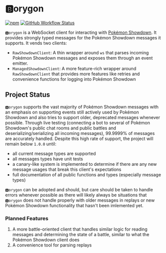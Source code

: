 # 🅱️orygon
[![npm](https://img.shields.io/npm/v/borygon?logo=npm&logoColor=white&style=flat-square)](https://www.npmjs.com/package/borygon)
[![GitHub Workflow Status](https://img.shields.io/github/actions/workflow/status/MrSableye/borygon/main.yml?logo=github&logoColor=white&style=flat-square)](https://github.com/MrSableye/borygon/actions/workflows/main.yml)

`🅱️orygon` is a WebSocket client for interacting with [Pokémon Showdown](https://github.com/smogon/pokemon-showdown). It provides strongly typed messages for the Pokémon Showdown messages it supports.  It vends two clients:

- `RawShowdownClient`: A thin wrapper around `ws` that parses incoming Pokémon Showdown messages and exposes them through an event emitter.
- `ManagedShowdownClient`: A more feature-rich wrapper around `RawShowdownClient` that provides more features like retries and convenience functions for logging into Pokémon Showdown

## Project Status
`🅱️orygon` supports the vast majority of Pokémon Showdown messages with an emphasis on supporting events still actively used by Pokémon Showdown and also tries to support older, deprecated messages whenever possible. Through live testing (connecting a bot to several of Pokémon Showdown's public chat rooms and public battles and deserializing/serializing all incoming messages), 99.9999% of messages are accurately handled. Despite this high rate of support, the project will remain below `1.0.0` until:

- all current message types are supported
- all messages types have unit tests
- a canary-like system is implemented to determine if there are any new message usages that break this client's expectations
- full documentation of all public functions and types (especially message types)

`🅱️orygon` can be adopted and should, but care should be taken to handle errors whenever possible as there will likely always be situations that `🅱️orygon` does not handle properly with older messages in replays or new Pokémon Showdown functionality that hasn't been imlemented yet.

### Planned Features
1. A more battle-oriented client that handles similar logic for reading messages and determining the state of a battle, similar to what the Pokémon Showdown client does
2. A convenience tool for parsing replays